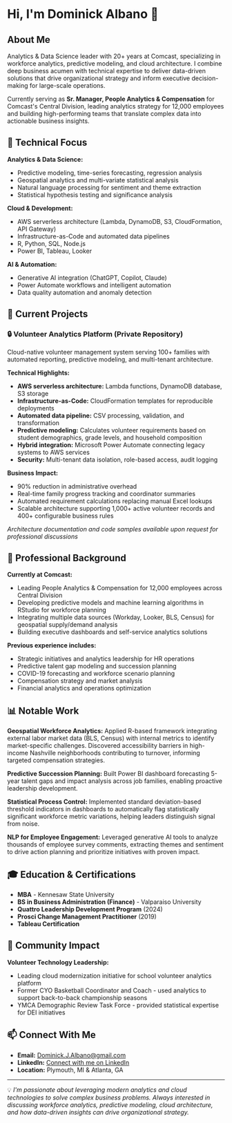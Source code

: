 # Hi, I'm Dominick Albano 👋

## About Me

Analytics & Data Science leader with 20+ years at Comcast, specializing in workforce analytics, predictive modeling, and cloud architecture. I combine deep business acumen with technical expertise to deliver data-driven solutions that drive organizational strategy and inform executive decision-making for large-scale operations.

Currently serving as **Sr. Manager, People Analytics & Compensation** for Comcast's Central Division, leading analytics strategy for 12,000 employees and building high-performing teams that translate complex data into actionable business insights.

## 🔧 Technical Focus

**Analytics & Data Science:**
- Predictive modeling, time-series forecasting, regression analysis
- Geospatial analytics and multi-variate statistical analysis
- Natural language processing for sentiment and theme extraction
- Statistical hypothesis testing and significance analysis

**Cloud & Development:**
- AWS serverless architecture (Lambda, DynamoDB, S3, CloudFormation, API Gateway)
- Infrastructure-as-Code and automated data pipelines
- R, Python, SQL, Node.js
- Power BI, Tableau, Looker

**AI & Automation:**
- Generative AI integration (ChatGPT, Copilot, Claude)
- Power Automate workflows and intelligent automation
- Data quality automation and anomaly detection

## 🚀 Current Projects

### 🔒 Volunteer Analytics Platform (Private Repository)

Cloud-native volunteer management system serving 100+ families with automated reporting, predictive modeling, and multi-tenant architecture.

**Technical Highlights:**
- **AWS serverless architecture:** Lambda functions, DynamoDB database, S3 storage
- **Infrastructure-as-Code:** CloudFormation templates for reproducible deployments
- **Automated data pipeline:** CSV processing, validation, and transformation
- **Predictive modeling:** Calculates volunteer requirements based on student demographics, grade levels, and household composition
- **Hybrid integration:** Microsoft Power Automate connecting legacy systems to AWS services
- **Security:** Multi-tenant data isolation, role-based access, audit logging

**Business Impact:**
- 90% reduction in administrative overhead
- Real-time family progress tracking and coordinator summaries
- Automated requirement calculations replacing manual Excel lookups
- Scalable architecture supporting 1,000+ active volunteer records and 400+ configurable business rules

*Architecture documentation and code samples available upon request for professional discussions*

## 💼 Professional Background

**Currently at Comcast:**
- Leading People Analytics & Compensation for 12,000 employees across Central Division
- Developing predictive models and machine learning algorithms in RStudio for workforce planning
- Integrating multiple data sources (Workday, Looker, BLS, Census) for geospatial supply/demand analysis
- Building executive dashboards and self-service analytics solutions

**Previous experience includes:**
- Strategic initiatives and analytics leadership for HR operations
- Predictive talent gap modeling and succession planning
- COVID-19 forecasting and workforce scenario planning
- Compensation strategy and market analysis
- Financial analytics and operations optimization

## 📊 Notable Work

**Geospatial Workforce Analytics:**
Applied R-based framework integrating external labor market data (BLS, Census) with internal metrics to identify market-specific challenges. Discovered accessibility barriers in high-income Nashville neighborhoods contributing to turnover, informing targeted compensation strategies.

**Predictive Succession Planning:**
Built Power BI dashboard forecasting 5-year talent gaps and impact analysis across job families, enabling proactive leadership development.

**Statistical Process Control:**
Implemented standard deviation-based threshold indicators in dashboards to automatically flag statistically significant workforce metric variations, helping leaders distinguish signal from noise.

**NLP for Employee Engagement:**
Leveraged generative AI tools to analyze thousands of employee survey comments, extracting themes and sentiment to drive action planning and prioritize initiatives with proven impact.

## 🎓 Education & Certifications

- **MBA** - Kennesaw State University
- **BS in Business Administration (Finance)** - Valparaiso University
- **Quattro Leadership Development Program** (2024)
- **Prosci Change Management Practitioner** (2019)
- **Tableau Certification**

## 🤝 Community Impact

**Volunteer Technology Leadership:**
- Leading cloud modernization initiative for school volunteer analytics platform
- Former CYO Basketball Coordinator and Coach - used analytics to support back-to-back championship seasons
- YMCA Demographic Review Task Force - provided statistical expertise for DEI initiatives

## 📫 Connect With Me

- **Email:** Dominick.J.Albano@gmail.com
- **LinkedIn:** [Connect with me on LinkedIn](https://www.linkedin.com/in/dominick-albano-mba/)
- **Location:** Plymouth, MI & Atlanta, GA

---

💡 *I'm passionate about leveraging modern analytics and cloud technologies to solve complex business problems. Always interested in discussing workforce analytics, predictive modeling, cloud architecture, and how data-driven insights can drive organizational strategy.*
